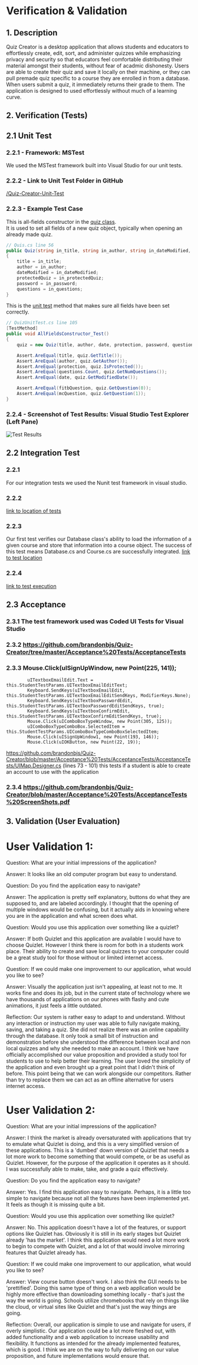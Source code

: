 # Verification & Validation

## 1. Description
  Quiz Creator is a desktop application that allows students and educators to effortlessly create,
	edit, sort, and administer quizzes while emphasizing privacy and security so that educators feel comfortable
	distributing their material amongst their students, without fear of acadmic dishonesty. Users are able to create their 
  quiz and save it locally on their machine, or they can pull premade quiz specific to a course they are enrolled in
  from a database. When users submit a quiz, it immediately returns their grade to them. The application is designed to 
  used effortlessly without much of a learning curve.

## 2. Verification (Tests) 

## 2.1 Unit Test

### 2.2.1 - Framework: MSTest
We used the MSTest framework built into Visual Studio for our unit tests.

### 2.2.2 - Link to Unit Test Folder in GitHub
[/Quiz-Creator-Unit-Test](https://github.com/brandonbjs/Quiz-Creator/blob/master/Quiz-Creator-Unit-Test)

### 2.2.3 - Example Test Case
This is all-fields constructor in the [quiz class](https://github.com/brandonbjs/Quiz-Creator/blob/master/Quiz-Creator/Quiz.cs).  
It is used to set all fields of a new quiz object, typically when opening an already made quiz.
```c#
// Quis.cs line 56
public Quiz(string in_title, string in_author, string in_dateModified, bool in_protectedQuiz, string in_password, List<Question> in_questions)
{
    title = in_title;
    author = in_author;
    dateModified = in_dateModified;
    protectedQuiz = in_protectedQuiz;
    password = in_password;
    questions = in_questions;
}
```
This is the [unit test](https://github.com/brandonbjs/Quiz-Creator/blob/master/Quiz-Creator-Unit-Test/QuizUnitTest.cs) 
method that makes sure all fields have been set correctly.
```c#
// QuizUnitTest.cs line 105
[TestMethod]
public void AllFieldsConstructor_Test()
{
    quiz = new Quiz(title, author, date, protection, password, questions);

    Assert.AreEqual(title, quiz.GetTitle());
    Assert.AreEqual(author, quiz.GetAuthor());
    Assert.AreEqual(protection, quiz.IsProtected());
    Assert.AreEqual(questions.Count, quiz.GetNumQuestions());
    Assert.AreEqual(date, quiz.GetModifiedDate());

    Assert.AreEqual(fitbQuestion, quiz.GetQuestion(0));
    Assert.AreEqual(mcQuestion, quiz.GetQuestion(1));
}
```

### 2.2.4 - Screenshot of Test Results: Visual Studio Test Explorer (Left Pane) 
![Test Results](https://github.com/brandonbjs/Quiz-Creator/blob/master/UnitTestScreenshotVS.PNG)

## 2.2 Integration Test

### 2.2.1 
For our integration tests we used the Nunit test framework in visual studio.

### 2.2.2
[link to location of tests](https://github.com/brandonbjs/Quiz-Creator/blob/master/Quiz-Creator/IntegrationTest.cs)

### 2.2.3
Our first test verifies our Database class's ability to load the information of a given course and store that 
information into a course object. The success of this test means Database.cs and Course.cs are successfully integrated.
[link to test location](https://github.com/brandonbjs/Quiz-Creator/blob/master/Quiz-Creator/IntegrationTest.cs)

### 2.2.4
[link to test execution](https://github.com/brandonbjs/Quiz-Creator/blob/master/IntegrationTestsResults.png)

## 2.3 Acceptance

### 2.3.1 The test framework used was Coded UI Tests for Visual Studio

### 2.3.2 https://github.com/brandonbjs/Quiz-Creator/tree/master/Acceptance%20Tests/AcceptanceTests

### 2.3.3   Mouse.Click(uISignUpWindow, new Point(225, 141));
            uITextboxEmailEdit.Text = this.StudentTestParams.UITextboxEmailEditText;
            Keyboard.SendKeys(uITextboxEmailEdit, this.StudentTestParams.UITextboxEmailEditSendKeys, ModifierKeys.None);
            Keyboard.SendKeys(uITextboxPasswordEdit, this.StudentTestParams.UITextboxPasswordEditSendKeys, true);
            Keyboard.SendKeys(uITextboxConfirmEdit, this.StudentTestParams.UITextboxConfirmEditSendKeys, true);
            Mouse.Click(uIComboBoxTypeWindow, new Point(305, 125));
            uIComboBoxTypeComboBox.SelectedItem = this.StudentTestParams.UIComboBoxTypeComboBoxSelectedItem;
            Mouse.Click(uISignUpWindow1, new Point(193, 146));
            Mouse.Click(uIOKButton, new Point(22, 19));	

https://github.com/brandonbjs/Quiz-Creator/blob/master/Acceptance%20Tests/AcceptanceTests/AcceptanceTests/UIMap.Designer.cs
(lines 73 - 101)
this tests if a student is able to create an account to use with the application

### 2.3.4 https://github.com/brandonbjs/Quiz-Creator/blob/master/Acceptance%20Tests/AcceptanceTests%20ScreenShots.pdf


## 3. Validation (User Evaluation)

# User Validation 1:

Question: What are your initial impressions of the application?

Answer: It looks like an old computer program but easy to understand.

Question: Do you find the application easy to navigate?

Answer: The application is pretty self explanatory, buttons do what they are supposed to, and are labeled accordingly. I thought 
that the opening of multiple windows would be confusing, but it actually aids in knowing where you are in the application and what 
screen does what.  

Question: Would you use this application over something like a quizlet?

Answer: If both Quizlet and this application are available I would have to choose Quizlet. However I think there is room for both in 
a students work place. Their ability to create and save local quizzes to your computer could be a great study tool for those without 
or limited internet access.

Question: If we could make one improvement to our application, what would you like to see? 

Answer: Visually the application just isn't appealing, at least not to me. It works fine and does its job, but in the current state 
of technology where we have thousands of applications on our phones with flashy and cute animations, it just feels a little outdated. 

Reflection: 
Our system is rather easy to adapt to and understand. Without any interaction or instruction my user was able to fully navigate making, 
saving, and taking a quiz. She did not realize there was an online capability through the database. It only took a small bit of instruction 
and demonstration before she understood the difference between local and non local quizzes and why she needed to make an account. I think 
we have officially accomplished our value proposition and provided a study tool for students to use to help better their learning. The user 
loved the simplicity of the application and even brought up a great point that I didn't think of before. This point being that we can work 
alongside our competitors. Rather than try to replace them we can act as an offline alternative for users internet access.      

# User Validation 2:

Question: What are your initial impressions of the application?

Answer: I think the market is already oversaturated with applications that try to emulate what Quizlet is doing, and this is a very simplified 
version of these applications. This is a 'dumbed' down version of Quizlet that needs a lot more work to become something that would compete, or 
be as useful as Quizlet. However, for the purpose of the application it operates as it should. I was successfully able to make, take, and grade 
a quiz effectively. 


Question: Do you find the application easy to navigate?

Answer: Yes. I find this application easy to navigate. Perhaps, it is a little too simple to navigate because not all the features have been 
implemented yet. It feels as though it is missing quite a bit.


Question: Would you use this application over something like quizlet?

Answer: No. This application doesn't have a lot of the features, or support options like Quizlet has. Obviously it is still in its early stages 
but Quizlet already 'has the market'. I think this application would need a lot more work to begin to compete with Quizlet, and a lot of that would 
involve mirroring features that Quizlet already has. 


Question: If we could make one improvement to our application, what would you like to see?

Answer: View course button doesn't work. I also think the GUI needs to be 'prettified'. Doing this same type of thing on a 
web application would be highly more effective than downloading something locally - that's just the way the world is going. Schools utilize 
chromebooks that rely on things like the cloud, or virtual sites like Quizlet and that's just the way things are going. 

Reflection: 
Overall, our application is simple to use and navigate for users, if overly simplistic. Our application could be a lot more fleshed out, with added 
functionality and a web application to increase usability and flexibility. It functions as intended for the already implemented features, which is 
good. I think we are on the way to fully delivering on our value proposition, and future implementations would ensure that. 

